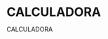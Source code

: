 # CALCULADORA
CALCULADORA 
<!DOCTYPE html>
<html lang="en">
<head>
    <meta charset="UTF-8">
    <meta http-equiv="X-UA-Compatible" content="IE=edge">
    <meta name="viewport" content="width=device-width, initial-scale=1.0">
    <title>Calculadora</title>
    <style>
        *{
            margin: 0;
            padding: 0;
        }

        .fundo{
            background: linear-gradient(to left, rgba(0,180,0,0.5), rgba(0,180,180,0.5)), url("https://upload.wikimedia.org/wikipedia/commons/thumb/3/31/Lake_O_Hara_from_Yukness_Ledge_Alpine_Route.jpg/800px-Lake_O_Hara_from_Yukness_Ledge_Alpine_Route.jpg");  
    background-size: cover;
    height: 100vh;
    text-align: center;
        } 

        .calculadora{
           position: absolute;
           background-color: rgb(0,0,0,0.5);
           top: 50%;
           left:50%;
           transform:translate(-50%,-50%);
           border-radius:15px;
           padding:15px;
        
        }
        .botao{
            width: 50px;
            height: 50px;
            font-size: 25px;
            cursor: pointer;
            background-color: #green;
            margin:1px;
            border-radius:3px;
             border:none;
        }
        .botao:hover{
            background-color: #d3D3D3 ;
        }
        #resultado{
            background-color: #d3D3D3;
            width: 207px;
            height: 30px;
            margin: 5px;
            font-size: 25px;
            color: #black;
            text-align:right;
            padding: 5px;

        }
    </style>
</head>
<body>
    <div class ="fundo">
    <h1>Brenda Kelly </h1>
    <div class ="calculadora ">
    <h1>Calculadora</h1>
    <p  id = "resultado"></p>
        <table>
         <tr>
         <td><button class="botao"onclick="clean()">c</button></td>
         <td><button class="botao"onclick ="back()"><</button></td>
         <td><button class="botao"onclick="insert('/')">/</button></td>
         <td><button class="botao"onclick="insert('x')">x</button></td>
                  </tr>
                  <tr>
                <td><button class="botao"onclick="insert('7')">7</button></td>
                <td><button class="botao" onclick="insert('8')">8</button></td>
                <td><button class="botao"onclick="insert('9')">9</button></td>
                <td><button class="botao"onclick="insert('-')">-</button></td>
                      <tr>
                      </tr>
          <td><button class="botao" onclick="insert('4')">4</button></td>
         <td><button class="botao"onclick="insert('5')">5</button></td>
         <td><button class="botao"onclick="insert('6')">6</button></td>
         <td><button class="botao"onclick="insert('+')">+</button></td>
                <tr>
                </tr>
                <td><button class="botao" onclick="insert('1')">1</button></td>
                <td><button class="botao"onclick="insert('2')">2</button></td>
                <td><button class="botao"onclick="insert('3')">3</button></td>
                <td rowspan="2"><button class="botao"style ="height:106px" onclick = "calcular ()"onclick="insert('=')">=</button></td>
                    
            <tr>
                <td  colspan="2"><button class="botao" style ="width: 106px;" onclick="insert('0')">0</button></td>
                <td><button  onclick="insert('.')"class="botao">.</button></td>  
            </tr>

        </tr>
    </table>
    </div>
    </div>
    <script>
        function insert(num)
        {
          var numero=  document.getElementById('resultado').innerHTML;
          document.getElementById('resultado').innerHTML=numero+num;

        }
        function clean ()
        {
            document.getElementById('resultado').innerHTML="";

        }
        function back()
            {
                var resultado=document.getElementById('resultado').innerHTML;
                document.getElementById('resultado').innerHTML=resultado.substring(0,resultado.length-1);
            }
            function calcular()
            {
                var resultado = document.getElementById('resultado').innerHTML;
                if(resultado)
                {
                    document.getElementById('resultado').innerHTML= eval (resultado);
                }
            }

            

                
            
        
        
    </script>
    
</body>
</html>

